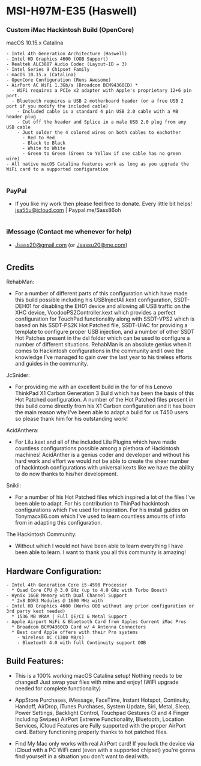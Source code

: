 # MSI-H97M-E35 (Haswell) 
### Custom iMac Hackintosh Build (OpenCore)

macOS 10.15.x Catalina 

```  
- Intel 4th Generation Architecture (Haswell)
- Intel HD Graphics 4600 (OOB Support)
- Realtek ALC3887 Audio Codec (Layout-ID = 3)
- Intel Series 9 Chipset Family
- macOS 10.15.x (Catalina)
- OpenCore Configuration (Runs Awesome)
- AirPort AC WiFi 1.3Gb/s (Broadcom BCM94360CD) * 
  - WiFi requires a PCIe x2 adapter with Apple's proprietary 12+6 pin port.
  - Bluetooth requires a USB 2 motherboard header (or a free USB 2 port if you modify the included cable)
    - Included cable is a standard 4 pin USB 2.0 cable with a MB header plug
    - Cut off the header and Splice in a male USB 2.0 plug from any USB cable
    - Just solder the 4 colored wires on both cables to eachother  
      - Red to Red
      - Black to Black 
      - White to White 
      - Green to Green (Green to Yellow if one cable has no green wire)     
- All native macOS Catalina features work as long as you upgrade the WiFi card to a supported configuration
```

#

### PayPal

- If you like my work then please feel free to donate. Every little bit helps! jsa55u@icloud.com | Paypal.me/Sass86oh

#

### iMessage (Contact me whenever for help)

- Jsass20@gmail.com (or Jsassu20@me.com)

#

## Credits

RehabMan:

- For a number of different parts of this configuration which have made this build possible including his USBInjectAll.kext configuration, SSDT-DEH01 for disabling the EH01 device and allowing all USB traffic on the XHC device, VoodooPS2Controller.kext which provides a perfect configuration for TouchPad functionality along with SSDT-VPS2 which is based on his SSDT-PS2K Hot Patched file, SSDT-UIAC for providing a template to configure proper USB injection, and a number of other SSDT Hot Patches present in the dsl folder which can be used to configure a number of different situations. RehabMan is an absolute genius when it comes to Hackintosh configurations in the community and I owe the knowledge I've managed to gain over the last year to his tireless efforts and guides in the community.

JcSnider:

- For providing me with an excellent build in the for of his Lenovo ThinkPad X1 Carbon Generation 3 Build which has been the basis of this Hot Patched configuration. A number of the Hot Patched files present in this build come directly from his X1 Carbon configuration and it has been the main reason why I've been able to adapt a build for us T450 users so please thank him for his outstanding work!

AcidAnthera:

- For Lilu.kext and all of the included Lilu Plugins which have made countless configurations possible among a plethora of Hackintosh machines! AcidAnther is a genius coder and developer and without his hard work and effort we would not be able to create the sheer number of hackintosh configurations with universal kexts like we have the ability to do now thanks to his/her development.

Snikii:

- For a number of his Hot Patched files which inspired a lot of the files I've been able to adapt. For his contribution to ThinPad hackintosh configurations which I've used for inspiration. For his install guides on Tonymacx86.com which I've used to learn countless amounts of info from in adapting this configuration. 

The Hackintosh Community:

- Without which I would not have been able to learn everything I have been able to learn. I want to thank you all this community is amazing!

   
## Hardware Configuration:

```  
- Intel 4th Generation Core i5-4590 Processor
  * Quad Core CPU @ 3.0 GHz (up to 4.0 GHz with Turbo Boost) 
- Hynix 16GB Memory with Dual Channel Support 
  * 2x8 DDR3 Modules @ 1600 MHz with 
- Intel HD Graphics 4600 (Works OOB without any prior configuration or 3rd party kext needed)
  * 1536 MB VRAM | Full QE/CI & Metal Support 
- Apple Airport WiFi & Bluetooth Card from Apples Current iMac Pros
  * Broadcom BCM94360CD Card w/ 4 Antenna Connectors
  * Best card Apple offers with their Pro systems  
    - Wireless AC (1300 MB/s) 
    - Bluetooth 4.0 with full Continuity support OOB  
```
    
## Build Features:

- This is a 100% working macOS Catalina setup! Nothing needs to be changed! Just swap your files with mine and enjoy! (WiFi upgrade needed for complete functionality)

- AppStore Purchases, iMessage, FaceTime, Instant Hotspot, Continuity, Handoff, AirDrop, iTunes Purchases, System Update, Siri, Metal, Sleep, Power Settings, Backlight Control, Touchpad Gestures (3 and 4 Finger Including Swipes) AirPort Extreme Functionality, Bluetooth, Location Services, iCloud Features are Fully supported with the proper AirPort card. Battery functioning properly thanks to hot patched files.  

- Find My Mac only works with real AirPort card! If you lock the device via iCloud with a PC WiFi card (even with a supported chipset) you're gonna find    yourself in a situation you don't want to deal with. 
    

